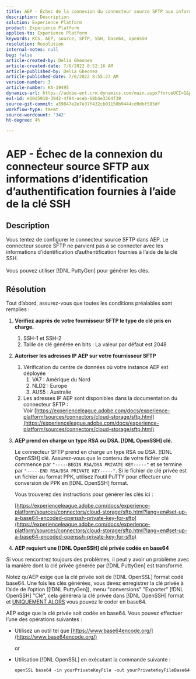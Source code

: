 ```yaml
---
title: AEP - Échec de la connexion du connecteur source SFTP aux informations d’identification d’authentification fournies à l’aide de la clé SSH
description: Description
solution: Experience Platform
product: Experience Platform
applies-to: Experience Platform
keywords: KCS, AEP, source, SFTP, SSH, base64, openSSH
resolution: Resolution
internal-notes: null
bug: false
article-created-by: Delia Gheonea
article-created-date: 7/6/2022 8:52:16 AM
article-published-by: Delia Gheonea
article-published-date: 7/6/2022 8:55:27 AM
version-number: 3
article-number: KA-19495
dynamics-url: https://adobe-ent.crm.dynamics.com/main.aspx?forceUCI=1&pagetype=entityrecord&etn=knowledgearticle&id=ad9808ea-08fd-ec11-82e5-000d3a3b090d
exl-id: e10d5918-3942-4f84-aceb-68b4e3364f39
source-git-commit: a59847e2e7e37f432cb01150b9444cd9dbf585df
workflow-type: tm+mt
source-wordcount: '342'
ht-degree: 4%

---
```


# AEP - Échec de la connexion du connecteur source SFTP aux informations d’identification d’authentification fournies à l’aide de la clé SSH

## Description

Vous tentez de configurer le connecteur source SFTP dans AEP. Le connecteur source SFTP ne parvient pas à se connecter avec les informations d’identification d’authentification fournies à l’aide de la clé SSH.<br><br>Vous pouvez utiliser [!DNL PuttyGen] pour générer les clés.

## Résolution

Tout d’abord, assurez-vous que toutes les conditions préalables sont remplies :

1. **Vérifiez auprès de votre fournisseur SFTP le type de clé pris en charge.**
   1. SSH-1 et SSH-2
   1. Taille de clé générée en bits : La valeur par défaut est 2048

1. **Autoriser les adresses IP AEP sur votre fournisseur SFTP**
   1. Vérification du centre de données où votre instance AEP est déployée
      1. VA7 : Amérique du Nord
      1. NLD2 : Europe
      1. AUS5 : Australie
   1. Les adresses IP AEP sont disponibles dans la documentation du connecteur SFTP : Voir [https://experienceleague.adobe.com/docs/experience-platform/sources/connectors/cloud-storage/sftp.html](https://experienceleague.adobe.com/docs/experience-platform/sources/connectors/cloud-storage/sftp.html)


1. **AEP prend en charge un type RSA ou DSA. [!DNL OpenSSH] clé.**

   Le connecteur SFTP prend en charge un type RSA ou DSA. [!DNL OpenSSH] clé. Assurez-vous que le contenu de votre fichier clé commence par `"-----BEGIN RSA/DSA PRIVATE KEY-----"` et se termine par `"-----END RSA/DSA PRIVATE KEY-----"`. Si le fichier de clé privée est un fichier au format PPK, utilisez l’outil PuTTY pour effectuer une conversion de PPK en [!DNL OpenSSH] format.

   Vous trouverez des instructions pour générer les clés ici :

   [https://experienceleague.adobe.com/docs/experience-platform/sources/connectors/cloud-storage/sftp.html?lang=en#set-up-a-base64-encoded-openssh-private-key-for-sftp](https://experienceleague.adobe.com/docs/experience-platform/sources/connectors/cloud-storage/sftp.html?lang=en#set-up-a-base64-encoded-openssh-private-key-for-sftp)

1. **AEP requiert une [!DNL OpenSSH] clé privée codée en base64**

Si vous rencontrez toujours des problèmes, il peut y avoir un problème avec la manière dont la clé privée générée par [!DNL PuttyGen] est transformé.

Notez qu’AEP exige que la clé privée soit de [!DNL OpenSSL] format codé base64. Une fois les clés générées, vous devez enregistrer la clé privée à l’aide de l’option ([!DNL PuttyGen]), menu &quot;conversions&quot; &quot;Exporter&quot; [!DNL OpenSSH] &quot;Clé&quot;, cela générera la clé privée dans [!DNL OpenSSH] format et <u>UNIQUEMENT ALORS</u> vous pouvez le coder en base64.

AEP exige que la clé privée soit codée en base64. Vous pouvez effectuer l’une des opérations suivantes :

- Utilisez un outil tel que [https://www.base64encode.org/](https://www.base64encode.org/)

   or

- Utilisation [!DNL OpenSSL] en exécutant la commande suivante :

   ```
   openSSL base64 -in yourPrivateKeyFile -out yourPrivateKeyFileBase64
   ```
